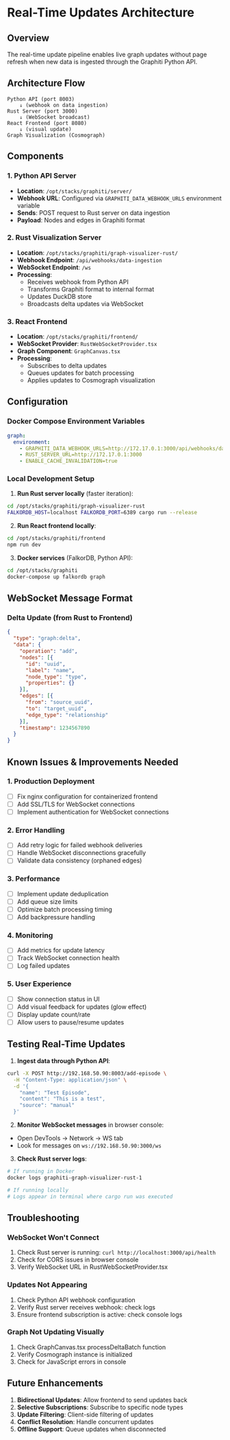 # Real-Time Updates Architecture

## Overview
The real-time update pipeline enables live graph updates without page refresh when new data is ingested through the Graphiti Python API.

## Architecture Flow
```
Python API (port 8003)
    ↓ (webhook on data ingestion)
Rust Server (port 3000)
    ↓ (WebSocket broadcast)
React Frontend (port 8080)
    ↓ (visual update)
Graph Visualization (Cosmograph)
```

## Components

### 1. Python API Server
- **Location**: `/opt/stacks/graphiti/server/`
- **Webhook URL**: Configured via `GRAPHITI_DATA_WEBHOOK_URLS` environment variable
- **Sends**: POST request to Rust server on data ingestion
- **Payload**: Nodes and edges in Graphiti format

### 2. Rust Visualization Server  
- **Location**: `/opt/stacks/graphiti/graph-visualizer-rust/`
- **Webhook Endpoint**: `/api/webhooks/data-ingestion`
- **WebSocket Endpoint**: `/ws`
- **Processing**:
  - Receives webhook from Python API
  - Transforms Graphiti format to internal format
  - Updates DuckDB store
  - Broadcasts delta updates via WebSocket

### 3. React Frontend
- **Location**: `/opt/stacks/graphiti/frontend/`
- **WebSocket Provider**: `RustWebSocketProvider.tsx`
- **Graph Component**: `GraphCanvas.tsx`
- **Processing**:
  - Subscribes to delta updates
  - Queues updates for batch processing
  - Applies updates to Cosmograph visualization

## Configuration

### Docker Compose Environment Variables
```yaml
graph:
  environment:
    - GRAPHITI_DATA_WEBHOOK_URLS=http://172.17.0.1:3000/api/webhooks/data-ingestion
    - RUST_SERVER_URL=http://172.17.0.1:3000
    - ENABLE_CACHE_INVALIDATION=true
```

### Local Development Setup
1. **Run Rust server locally** (faster iteration):
```bash
cd /opt/stacks/graphiti/graph-visualizer-rust
FALKORDB_HOST=localhost FALKORDB_PORT=6389 cargo run --release
```

2. **Run React frontend locally**:
```bash
cd /opt/stacks/graphiti/frontend
npm run dev
```

3. **Docker services** (FalkorDB, Python API):
```bash
cd /opt/stacks/graphiti
docker-compose up falkordb graph
```

## WebSocket Message Format

### Delta Update (from Rust to Frontend)
```json
{
  "type": "graph:delta",
  "data": {
    "operation": "add",
    "nodes": [{
      "id": "uuid",
      "label": "name", 
      "node_type": "type",
      "properties": {}
    }],
    "edges": [{
      "from": "source_uuid",
      "to": "target_uuid",
      "edge_type": "relationship"
    }],
    "timestamp": 1234567890
  }
}
```

## Known Issues & Improvements Needed

### 1. Production Deployment
- [ ] Fix nginx configuration for containerized frontend
- [ ] Add SSL/TLS for WebSocket connections
- [ ] Implement authentication for WebSocket connections

### 2. Error Handling
- [ ] Add retry logic for failed webhook deliveries
- [ ] Handle WebSocket disconnections gracefully
- [ ] Validate data consistency (orphaned edges)

### 3. Performance
- [ ] Implement update deduplication
- [ ] Add queue size limits
- [ ] Optimize batch processing timing
- [ ] Add backpressure handling

### 4. Monitoring
- [ ] Add metrics for update latency
- [ ] Track WebSocket connection health
- [ ] Log failed updates

### 5. User Experience  
- [ ] Show connection status in UI
- [ ] Add visual feedback for updates (glow effect)
- [ ] Display update count/rate
- [ ] Allow users to pause/resume updates

## Testing Real-Time Updates

1. **Ingest data through Python API**:
```bash
curl -X POST http://192.168.50.90:8003/add-episode \
  -H "Content-Type: application/json" \
  -d '{
    "name": "Test Episode",
    "content": "This is a test",
    "source": "manual"
  }'
```

2. **Monitor WebSocket messages** in browser console:
- Open DevTools → Network → WS tab
- Look for messages on `ws://192.168.50.90:3000/ws`

3. **Check Rust server logs**:
```bash
# If running in Docker
docker logs graphiti-graph-visualizer-rust-1

# If running locally
# Logs appear in terminal where cargo run was executed
```

## Troubleshooting

### WebSocket Won't Connect
1. Check Rust server is running: `curl http://localhost:3000/api/health`
2. Check for CORS issues in browser console
3. Verify WebSocket URL in RustWebSocketProvider.tsx

### Updates Not Appearing
1. Check Python API webhook configuration
2. Verify Rust server receives webhook: check logs
3. Ensure frontend subscription is active: check console logs

### Graph Not Updating Visually
1. Check GraphCanvas.tsx processDeltaBatch function
2. Verify Cosmograph instance is initialized
3. Check for JavaScript errors in console

## Future Enhancements
1. **Bidirectional Updates**: Allow frontend to send updates back
2. **Selective Subscriptions**: Subscribe to specific node types
3. **Update Filtering**: Client-side filtering of updates
4. **Conflict Resolution**: Handle concurrent updates
5. **Offline Support**: Queue updates when disconnected